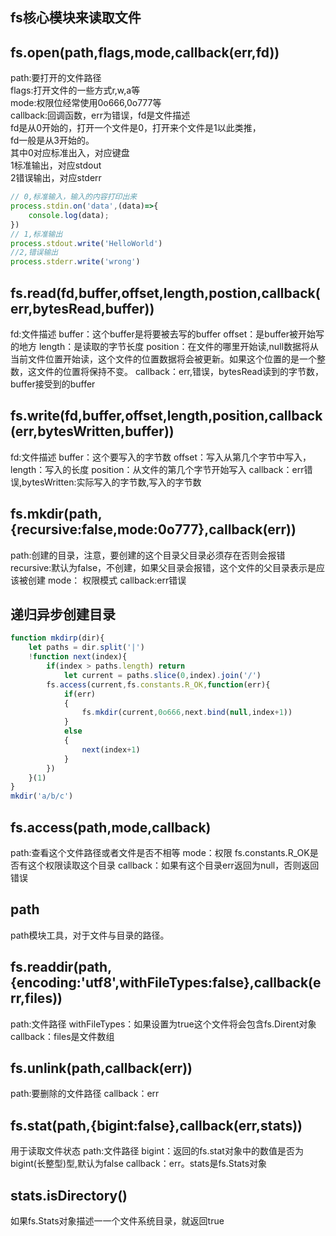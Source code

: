 <!-- 异步的删除一个空文件夹 -->
## fs核心模块来读取文件

## fs.open(path,flags,mode,callback(err,fd))
path:要打开的文件路径<br>
flags:打开文件的一些方式r,w,a等<br>
mode:权限位经常使用0o666,0o777等<br>
callback:回调函数，err为错误，fd是文件描述<br>
fd是从0开始的，打开一个文件是0，打开来个文件是1以此类推，<br>
fd一般是从3开始的。<br>
其中0对应标准出入，对应键盘<br>
1标准输出，对应stdout <br>
2错误输出，对应stderr <br>
```js
// 0,标准输入，输入的内容打印出来
process.stdin.on('data',(data)=>{
	console.log(data);
})
// 1,标准输出
process.stdout.write('HelloWorld')
//2,错误输出
process.stderr.write('wrong')
```

## fs.read(fd,buffer,offset,length,postion,callback(err,bytesRead,buffer))
fd:文件描述
buffer：这个buffer是将要被去写的buffer
offset：是buffer被开始写的地方
length：是读取的字节长度
position：在文件的哪里开始读,null数据将从当前文件位置开始读，这个文件的位置数据将会被更新。如果这个位置的是一个整数，这文件的位置将保持不变。
callback：err,错误，bytesRead读到的字节数，buffer接受到的buffer
## fs.write(fd,buffer,offset,length,position,callback(err,bytesWritten,buffer))
fd:文件描述
buffer：这个要写入的字节数
offset：写入从第几个字节中写入，
length：写入的长度
position：从文件的第几个字节开始写入
callback：err错误,bytesWritten:实际写入的字节数,写入的字节数

## fs.mkdir(path,{recursive:false,mode:0o777},callback(err))
path:创建的目录，注意，要创建的这个目录父目录必须存在否则会报错
recursive:默认为false，不创建，如果父目录会报错，这个文件的父目录表示是应该被创建
mode： 权限模式
callback:err错误
## 递归异步创建目录
```js
function mkdirp(dir){
	let paths = dir.split('|')
	!function next(index){
		if(index > paths.length) return 
			let current = paths.slice(0,index).join('/')
		fs.access(current,fs.constants.R_OK,function(err){
			if(err)
			{
				fs.mkdir(current,0o666,next.bind(null,index+1))
			}
			else
			{
				next(index+1)
			}
		})
	}(1)
}
mkdir('a/b/c')
```
## fs.access(path,mode,callback)
<!-- 判断一个文件是否有权限访问 -->
path:查看这个文件路径或者文件是否不相等
mode：权限 fs.constants.R_OK是否有这个权限读取这个目录
callback：如果有这个目录err返回为null，否则返回错误

## path
path模块工具，对于文件与目录的路径。
## fs.readdir(path,{encoding:'utf8',withFileTypes:false},callback(err,files))
path:文件路径
withFileTypes：如果设置为true这个文件将会包含fs.Dirent对象
callback：files是文件数组
## fs.unlink(path,callback(err))
path:要删除的文件路径
callback：err
## fs.stat(path,{bigint:false},callback(err,stats))
用于读取文件状态
path:文件路径
bigint：返回的fs.stat对象中的数值是否为bigint(长整型)型,默认为false
callback：err。stats是fs.Stats对象
## stats.isDirectory()
如果fs.Stats对象描述一一个文件系统目录，就返回true
